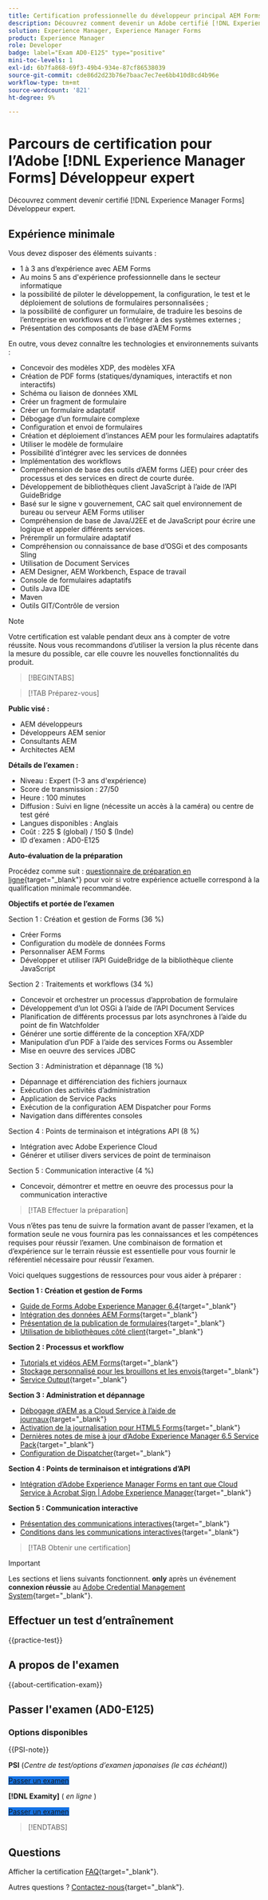 ```yaml
---
title: Certification professionnelle du développeur principal AEM Forms
description: Découvrez comment devenir un Adobe certifié [!DNL Experience Manager Forms] expert développeur principal.
solution: Experience Manager, Experience Manager Forms
product: Experience Manager
role: Developer
badge: label="Exam AD0-E125" type="positive"
mini-toc-levels: 1
exl-id: 6b7fa868-69f3-49b4-934e-87cf86538039
source-git-commit: cde86d2d23b76e7baac7ec7ee6bb410d8cd4b96e
workflow-type: tm+mt
source-wordcount: '821'
ht-degree: 9%

---
```


# Parcours de certification pour l’Adobe [!DNL Experience Manager Forms] Développeur expert

Découvrez comment devenir certifié [!DNL Experience Manager Forms] Développeur expert.

## Expérience minimale

Vous devez disposer des éléments suivants :

* 1 à 3 ans d’expérience avec AEM Forms
* Au moins 5 ans d&#39;expérience professionnelle dans le secteur informatique
* la possibilité de piloter le développement, la configuration, le test et le déploiement de solutions de formulaires personnalisées ;
* la possibilité de configurer un formulaire, de traduire les besoins de l’entreprise en workflows et de l’intégrer à des systèmes externes ;
* Présentation des composants de base d’AEM Forms

En outre, vous devez connaître les technologies et environnements suivants :

* Concevoir des modèles XDP, des modèles XFA
* Création de PDF forms (statiques/dynamiques, interactifs et non interactifs)
* Schéma ou liaison de données XML
* Créer un fragment de formulaire
* Créer un formulaire adaptatif
* Débogage d’un formulaire complexe
* Configuration et envoi de formulaires
* Création et déploiement d’instances AEM pour les formulaires adaptatifs
* Utiliser le modèle de formulaire
* Possibilité d’intégrer avec les services de données
* Implémentation des workflows
* Compréhension de base des outils d’AEM forms (JEE) pour créer des processus et des services en direct de courte durée.
* Développement de bibliothèques client JavaScript à l’aide de l’API GuideBridge
* Basé sur le signe v gouvernement, CAC sait quel environnement de bureau ou serveur AEM Forms utiliser
* Compréhension de base de Java/J2EE et de JavaScript pour écrire une logique et appeler différents services.
* Préremplir un formulaire adaptatif
* Compréhension ou connaissance de base d’OSGi et des composants Sling
* Utilisation de Document Services
* AEM Designer, AEM Workbench, Espace de travail
* Console de formulaires adaptatifs
* Outils Java IDE
* Maven
* Outils GIT/Contrôle de version

>[!NOTE]
>
>Votre certification est valable pendant deux ans à compter de votre réussite. Nous vous recommandons d’utiliser la version la plus récente dans la mesure du possible, car elle couvre les nouvelles fonctionnalités du produit.

>[!BEGINTABS]

>[!TAB Préparez-vous]

**Public visé :**

* AEM développeurs
* Développeurs AEM senior
* Consultants AEM
* Architectes AEM

**Détails de l’examen :**

* Niveau : Expert (1-3 ans d&#39;expérience)
* Score de transmission : 27/50
* Heure : 100 minutes
* Diffusion : Suivi en ligne (nécessite un accès à la caméra) ou centre de test géré
* Langues disponibles : Anglais
* Coût : 225 $ (global) / 150 $ (Inde)
* ID d’examen : AD0-E125

**Auto-évaluation de la préparation**

Procédez comme suit : [questionnaire de préparation en ligne](https://scorpion.caveon.com/launchpad/ad-q-e129-readiness-questionnaire-for-adobe-aem-assets-developer-professional-exam-copy-x38d6m/ad-q-e125-readiness-questionnaire-for-adobe-aem-forms-developer-expert-exam){target="_blank"} pour voir si votre expérience actuelle correspond à la qualification minimale recommandée.

**Objectifs et portée de l’examen**

Section 1 : Création et gestion de Forms (36 %)

* Créer Forms
* Configuration du modèle de données Forms
* Personnaliser AEM Forms
* Développer et utiliser l’API GuideBridge de la bibliothèque cliente JavaScript

Section 2 : Traitements et workflows (34 %)

* Concevoir et orchestrer un processus d’approbation de formulaire
* Développement d’un lot OSGi à l’aide de l’API Document Services
* Planification de différents processus par lots asynchrones à l’aide du point de fin Watchfolder
* Générer une sortie différente de la conception XFA/XDP
* Manipulation d’un PDF à l’aide des services Forms ou Assembler
* Mise en oeuvre des services JDBC

Section 3 : Administration et dépannage (18 %)

* Dépannage et différenciation des fichiers journaux
* Exécution des activités d’administration
* Application de Service Packs
* Exécution de la configuration AEM Dispatcher pour Forms
* Navigation dans différentes consoles

Section 4 : Points de terminaison et intégrations API (8 %)

* Intégration avec Adobe Experience Cloud
* Générer et utiliser divers services de point de terminaison

Section 5 : Communication interactive (4 %)

* Concevoir, démontrer et mettre en oeuvre des processus pour la communication interactive

>[!TAB Effectuer la préparation]

Vous n’êtes pas tenu de suivre la formation avant de passer l’examen, et la formation seule ne vous fournira pas les connaissances et les compétences requises pour réussir l’examen. Une combinaison de formation et d’expérience sur le terrain réussie est essentielle pour vous fournir le référentiel nécessaire pour réussir l’examen.

Voici quelques suggestions de ressources pour vous aider à préparer :

**Section 1 : Création et gestion de Forms**

* [Guide de Forms Adobe Experience Manager 6.4](https://experienceleague.adobe.com/docs/experience-manager-64/forms/home.html){target="_blank"}
* [Intégration des données AEM Forms](https://experienceleague.adobe.com/docs/experience-manager-65/forms/form-data-model/data-integration.html){target="_blank"}
* [Présentation de la publication de formulaires](https://experienceleague.adobe.com/docs/experience-manager-64/forms/publish-process-aem-forms/introduction-publishing-forms.html#aem-forms-portal-components-overview){target="_blank"}
* [Utilisation de bibliothèques côté client](https://experienceleague.adobe.com/docs/experience-manager-65/developing/introduction/clientlibs.html?lang=fr#locating-a-client-library-folder-and-using-the-proxy-client-libraries-servlet){target="_blank"}

**Section 2 : Processus et workflow**

* [Tutorials et vidéos AEM Forms](https://experienceleague.adobe.com/docs/experience-manager-learn/forms/overview.html?lang=fr){target="_blank"}
* [Stockage personnalisé pour les brouillons et les envois](https://experienceleague.adobe.com/docs/experience-manager-64/forms/use-forms-portal/adding-custom-storage-provider-forms.html){target="_blank"}
* [Service Output](https://experienceleague.adobe.com/docs/experience-manager-65/forms/use-document-services/output-service.html#generating-non-interactive-form-documents){target="_blank"}

**Section 3 : Administration et dépannage**

* [Débogage d’AEM as a Cloud Service à l’aide de journaux](https://experienceleague.adobe.com/docs/experience-manager-learn/cloud-service/debugging/debugging-aem-as-a-cloud-service/logs.html#:~:text=aemerror%20is%20the%20Java%20error%20log%20%28found%20at,log%20levels%20for%20custom%20loggers%20per%20environment%20type%3A){target="_blank"}
* [Activation de la journalisation pour HTML5 Forms](https://experienceleague.adobe.com/docs/experience-manager-65/forms/html5-forms/enable-logs.html){target="_blank"}
* [Dernières notes de mise à jour d’Adobe Experience Manager 6.5 Service Pack](https://experienceleague.adobe.com/docs/experience-manager-65/release-notes/service-pack/sp-release-notes.html?lang=fr){target="_blank"}
* [Configuration de Dispatcher](https://experienceleague.adobe.com/docs/experience-manager-dispatcher/using/configuring/dispatcher-configuration.html?lang=fr){target="_blank"}

**Section 4 : Points de terminaison et intégrations d’API**

* [Intégration d’Adobe Experience Manager Forms en tant que Cloud Service à Acrobat Sign | Adobe Experience Manager](https://experienceleague.adobe.com/docs/experience-manager-learn/cloud-service/forms/forms-and-sign/introduction.html){target="_blank"}

**Section 5 : Communication interactive**

* [Présentation des communications interactives](https://experienceleague.adobe.com/docs/experience-manager-64/forms/getting-started/interactive-communications-overview.html){target="_blank"}
* [Conditions dans les communications interactives](https://experienceleague.adobe.com/docs/experience-manager-65/forms/interactive-communications/conditions-interactive-communications.html){target="_blank"}

>[!TAB Obtenir une certification]

>[!IMPORTANT]
>
>Les sections et liens suivants fonctionnent. **only** après un événement **connexion réussie** au [Adobe Credential Management System](https://www.certmetrics.com/adobe){target="_blank"}.

## Effectuer un test d’entraînement

{{practice-test}}

## A propos de l&#39;examen

{{about-certification-exam}}

## Passer l&#39;examen (AD0-E125)

### Options disponibles

{{PSI-note}}

**PSI** (*Centre de test/options d’examen japonaises (le cas échéant)*)

<a href="https://www.certmetrics.com/adobe/candidate/psi_sso_adobe.aspx?redir=yes&amp;ec=AD0-E125" target="_blank" class="spectrum-Button spectrum-Button--fill spectrum-Button--accent spectrum-Button--sizeM is-margin-bottom-big-big at-element-click-tracking" style="background-color:#1473E6">

<span class="spectrum-Button-label has-no-wrap">
   Passer un examen
</span>
</a>

**[!DNL Examity]** ( *en ligne* )

<a href="https://www.certmetrics.com/adobe/candidate/examity_sso.aspx?eid=AD0-E125" target="_blank" class="spectrum-Button spectrum-Button--fill spectrum-Button--accent spectrum-Button--sizeM is-margin-bottom-big-big at-element-click-tracking" style="background-color:#1473E6">

<span class="spectrum-Button-label has-no-wrap">
   Passer un examen
</span>
</a>

>[!ENDTABS]

## Questions

Afficher la certification [FAQ](https://experienceleague.adobe.com/docs/certification/certification/faq.html){target="_blank"}.

Autres questions ? [Contactez-nous](mailto:certif@adobe.com){target="_blank"}.
